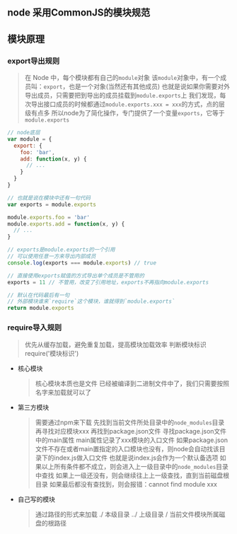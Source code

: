 ## node 采用CommonJS的模块规范

## 模块原理
### export导出规则
> 在 Node 中，每个模块都有自己的`module`对象
> 该`module`对象中，有一个成员叫：`export`，也是一个对象(当然还有其他成员)
> 也就是说如果你需要对外导出成员，只需要把到导出的成员挂载到`module.exports`上
> 我们发现，每次导出接口成员的时候都通过`module.exports.xxx = xxx`的方式，点的层级有点多
> 所以node为了简化操作，专门提供了一个变量`exports`，它等于`module.exports`

```javascript
// node底层
var module = {
  export: {
    foo: 'bar',
    add: function(x, y) {
      // ...
    }
  }
}

// 也就是说在模块中还有一句代码
var exports = module.exports

module.exports.foo = 'bar'
module.exports.add = function(x, y) {
  // ...
}

// exports是module.exports的一个引用
// 可以使用任意一方来导出内部成员
console.log(exports === module.exports) // true

// 直接使用exports赋值的方式导出单个成员是不管用的
exports = 11 // 不管用，改变了引用地址，exports不再指向module.exports

// 默认在代码最后有一句
// 外部模块谁来`require`这个模块，谁就得到`module.exports`
return module.exports
```

### require导入规则
> 优先从缓存加载，避免重复加载，提高模块加载效率
> 判断模块标识 require('模块标识')
  - 核心模块
    > 核心模块本质也是文件
    > 已经被编译到二进制文件中了，我们只需要按照名字来加载就可以了
  - 第三方模块
    > 需要通过npm来下载
    > 先找到当前文件所处目录中的`node_modules`目录
    > 再寻找对应模块xxx
    > 再找到package.json文件
    > 寻找package.json文件中的main属性
    > main属性记录了xxx模块的入口文件
    > 如果package.json文件不存在或者main置指定的入口模块也没有，则node会自动找该目录下的index.js做入口文件
    > 也就是说index.js会作为一个默认备选项
    > 如果以上所有条件都不成立，则会进入上一级目录中的`node_modules`目录中查找
    > 如果上一级还没有，则会继续往上上一级查找，直到当前磁盘根目录
    > 如果最后都没有查找到，则会报错：cannot find module xxx
  - 自己写的模块
    > 通过路径的形式来加载
    > ./ 本级目录
    > ../ 上级目录
    > / 当前文件模块所属磁盘的根路径